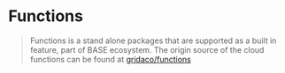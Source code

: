 # Functions

> Functions is a stand alone packages that are supported as a built in feature, part of BASE ecosystem. The origin source of the cloud functions can be found at [gridaco/functions](https://github.com/gridaco/functions)
